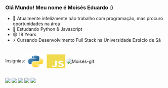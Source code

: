 ### Olá Mundo! Meu nome é Moisés Eduardo :)

- 🔭 Atualmente infelizmente não trabalho com programação, mas procuro oportunidades na área
- 🌱 Estudando Python & Javascript
- 😄 18 Years
- ⚡ Cursando Desenvolvimento Full Stack na Universidade Estácio de Sá

<div style="display: inline_block"><br>
  Insignias:
  <img align="center" alt="Moisés-Python" height="45" width="60" src="https://raw.githubusercontent.com/devicons/devicon/master/icons/python/python-original.svg">
  <img align="center" alt="Moisés-Js" height="45" width="60" src="https://raw.githubusercontent.com/devicons/devicon/master/icons/javascript/javascript-plain.svg">
  <img align="center" alt="Moisés-gif" height="150" style="border-radius:50px;" src="https://cdn.discordapp.com/attachments/816843431744897024/1090013514913022052/tumblr_m7r9ppZc2G1rn49rzo2_250.gif">
</div>

##

<div> 
  <a href="https://www.youtube.com/channel/UCsDYL39iz_e0MvSYXAV8wKQ" target="_blank"><img src="https://img.shields.io/badge/YouTube-FF0000?style=for-the-badge&logo=youtube&logoColor=white" target="_blank"></a>
  <a href="https://www.instagram.com/moises_e.dev/" target="_blank"><img src="https://img.shields.io/badge/-Instagram-%23E4405F?style=for-the-badge&logo=instagram&logoColor=white" target="_blank"></a>
 <a href="https://discord.gg/nC6ek7jB37" target="_blank"><img src="https://img.shields.io/badge/Discord-7289DA?style=for-the-badge&logo=discord&logoColor=white" target="_blank"></a> 
  <a href = "mailto:moises.eduardogc@gmail.com"><img src="https://img.shields.io/badge/-Gmail-%23333?style=for-the-badge&logo=gmail&logoColor=white" target="_blank"></a>
  <a href="https://www.linkedin.com/in/mois%C3%A9s-eduardo-gomes-da-costa-a1972324b/" target="_blank"><img src="https://img.shields.io/badge/-LinkedIn-%230077B5?style=for-the-badge&logo=linkedin&logoColor=white" target="_blank"></a> 
  
</div>
